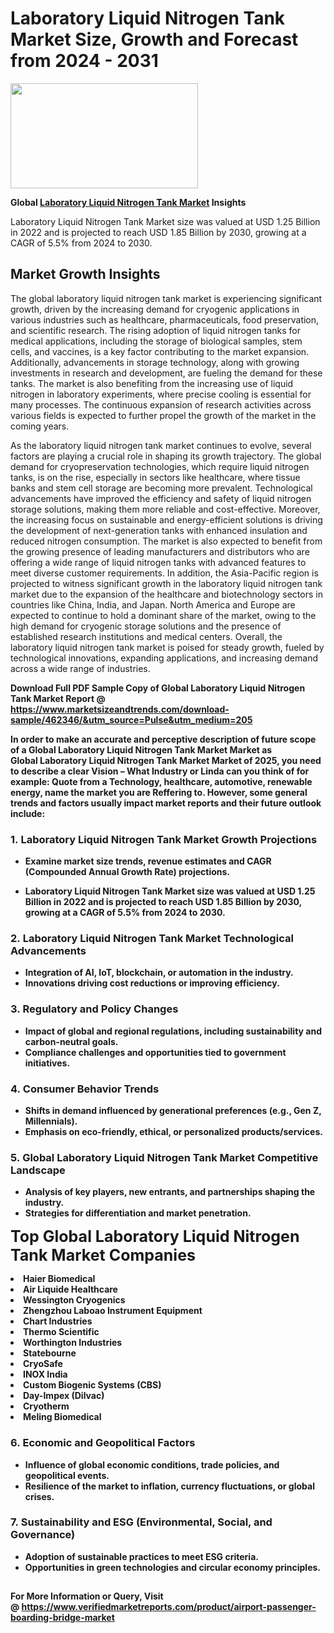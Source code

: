 <H1>Laboratory Liquid Nitrogen Tank Market Size, Growth and Forecast from 2024 - 2031</H1><img class="aligncenter size-medium wp-image-584254" src="https://thirdeyenews.in/wp-content/uploads/2024/09/Global-Market-Research-300x168.jpeg" alt="" width="300" height="168" /><p><strong>Global&nbsp;<a href="https://www.marketsizeandtrends.com/download-sample/462346/&amp;utm_source=Pulse&amp;utm_medium=205">Laboratory Liquid Nitrogen Tank Market</a> Insights</strong></p><p>Laboratory Liquid Nitrogen Tank Market size was valued at USD 1.25 Billion in 2022 and is projected to reach USD 1.85 Billion by 2030, growing at a CAGR of 5.5% from 2024 to 2030.</p><p><h2>Market Growth Insights</h2> <p>The global laboratory liquid nitrogen tank market is experiencing significant growth, driven by the increasing demand for cryogenic applications in various industries such as healthcare, pharmaceuticals, food preservation, and scientific research. The rising adoption of liquid nitrogen tanks for medical applications, including the storage of biological samples, stem cells, and vaccines, is a key factor contributing to the market expansion. Additionally, advancements in storage technology, along with growing investments in research and development, are fueling the demand for these tanks. The market is also benefiting from the increasing use of liquid nitrogen in laboratory experiments, where precise cooling is essential for many processes. The continuous expansion of research activities across various fields is expected to further propel the growth of the market in the coming years.</p> <p><strong></strong></p> <p>As the laboratory liquid nitrogen tank market continues to evolve, several factors are playing a crucial role in shaping its growth trajectory. The global demand for cryopreservation technologies, which require liquid nitrogen tanks, is on the rise, especially in sectors like healthcare, where tissue banks and stem cell storage are becoming more prevalent. Technological advancements have improved the efficiency and safety of liquid nitrogen storage solutions, making them more reliable and cost-effective. Moreover, the increasing focus on sustainable and energy-efficient solutions is driving the development of next-generation tanks with enhanced insulation and reduced nitrogen consumption. The market is also expected to benefit from the growing presence of leading manufacturers and distributors who are offering a wide range of liquid nitrogen tanks with advanced features to meet diverse customer requirements. In addition, the Asia-Pacific region is projected to witness significant growth in the laboratory liquid nitrogen tank market due to the expansion of the healthcare and biotechnology sectors in countries like China, India, and Japan. North America and Europe are expected to continue to hold a dominant share of the market, owing to the high demand for cryogenic storage solutions and the presence of established research institutions and medical centers. Overall, the laboratory liquid nitrogen tank market is poised for steady growth, fueled by technological innovations, expanding applications, and increasing demand across a wide range of industries.</p> <p><strong></p><p><span class=""><strong>Download Full PDF Sample Copy of Global Laboratory Liquid Nitrogen Tank Market Report</strong> @ <a href="https://www.marketsizeandtrends.com/download-sample/462346/&amp;utm_source=Pulse&amp;utm_medium=205" target="_blank">https://www.marketsizeandtrends.com/download-sample/462346/&amp;utm_source=Pulse&amp;utm_medium=205</a></span></p><p>In order to make an accurate and perceptive description of future scope of a Global&nbsp;Laboratory Liquid Nitrogen Tank Market Market as Global&nbsp;Laboratory Liquid Nitrogen Tank Market Market of 2025, you need to describe a clear Vision &ndash; What Industry or Linda can you think of for example: Quote from a Technology, healthcare, automotive, renewable energy, name the market you are Reffering to. However, some general trends and factors usually impact market reports and their future outlook include:</p><h3>1.&nbsp;<strong>Laboratory Liquid Nitrogen Tank Market Growth Projections</strong></h3><ul><li>Examine market size trends, revenue estimates and CAGR (Compounded Annual Growth Rate) projections.</li><li><p>Laboratory Liquid Nitrogen Tank Market size was valued at USD 1.25 Billion in 2022 and is projected to reach USD 1.85 Billion by 2030, growing at a CAGR of 5.5% from 2024 to 2030.</p></li></ul><h3>2.&nbsp;<strong>Laboratory Liquid Nitrogen Tank Market Technological Advancements</strong></h3><ul><li>Integration of AI, IoT, blockchain, or automation in the industry.</li><li>Innovations driving cost reductions or improving efficiency.</li></ul><h3>3.&nbsp;<strong>Regulatory and Policy Changes</strong></h3><ul><li>Impact of global and regional regulations, including sustainability and carbon-neutral goals.</li><li>Compliance challenges and opportunities tied to government initiatives.</li></ul><h3>4.&nbsp;<strong>Consumer Behavior Trends</strong></h3><ul><li>Shifts in demand influenced by generational preferences (e.g., Gen Z, Millennials).</li><li>Emphasis on eco-friendly, ethical, or personalized products/services.</li></ul><h3>5.&nbsp;<strong>Global Laboratory Liquid Nitrogen Tank Market Competitive Landscape</strong></h3><ul><li>Analysis of key players, new entrants, and partnerships shaping the industry.</li><li>Strategies for differentiation and market penetration.</li></ul><p data-pm-slice="1 1 []"><span style="color: inherit; font-family: inherit; font-size: 25px;">Top Global Laboratory Liquid Nitrogen Tank Market Companies</span></p><div class="" data-test-id=""><p><li>Haier Biomedical</li><li> Air Liquide Healthcare</li><li> Wessington Cryogenics</li><li> Zhengzhou Laboao Instrument Equipment</li><li> Chart Industries</li><li> Thermo Scientific</li><li> Worthington Industries</li><li> Statebourne</li><li> CryoSafe</li><li> INOX India</li><li> Custom Biogenic Systems (CBS)</li><li> Day-Impex (Dilvac)</li><li> Cryotherm</li><li> Meling Biomedical</li></p></div><h3>6.&nbsp;<strong>Economic and Geopolitical Factors</strong></h3><ul><li>Influence of global economic conditions, trade policies, and geopolitical events.</li><li>Resilience of the market to inflation, currency fluctuations, or global crises.</li></ul><h3>7.&nbsp;<strong>Sustainability and ESG (Environmental, Social, and Governance)</strong></h3><ul><li>Adoption of sustainable practices to meet ESG criteria.</li><li>Opportunities in green technologies and circular economy principles.</li></ul><h2><strong style="font-size: 14px;">For More Information or Query, Visit @&nbsp;</strong><a style="background-color: #ffffff; font-size: 14px;" href="https://www.marketsizeandtrends.com/report/laboratory-liquid-nitrogen-tank-market/" target="_blank">https://www.verifiedmarketreports.com/product/airport-passenger-boarding-bridge-market</a></h2>
